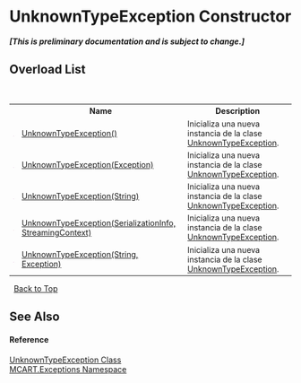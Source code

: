 # UnknownTypeException Constructor 
 _**\[This is preliminary documentation and is subject to change.\]**_


## Overload List
&nbsp;<table><tr><th></th><th>Name</th><th>Description</th></tr><tr><td>![Public method](media/pubmethod.gif "Public method")</td><td><a href="21789c93-8592-c103-ebf4-fd56d6efcf8a">UnknownTypeException()</a></td><td>
Inicializa una nueva instancia de la clase <a href="80b68111-9aaf-dd12-3f36-7ff55bec34b5">UnknownTypeException</a>.</td></tr><tr><td>![Public method](media/pubmethod.gif "Public method")</td><td><a href="26e4f511-af95-4381-70be-191f50ffd94d">UnknownTypeException(Exception)</a></td><td>
Inicializa una nueva instancia de la clase <a href="80b68111-9aaf-dd12-3f36-7ff55bec34b5">UnknownTypeException</a>.</td></tr><tr><td>![Public method](media/pubmethod.gif "Public method")</td><td><a href="1f193949-00b2-503c-509a-6956cf1945f5">UnknownTypeException(String)</a></td><td>
Inicializa una nueva instancia de la clase <a href="80b68111-9aaf-dd12-3f36-7ff55bec34b5">UnknownTypeException</a>.</td></tr><tr><td>![Protected method](media/protmethod.gif "Protected method")</td><td><a href="ae550449-9e6f-8ad5-4db0-5eba9d9901a0">UnknownTypeException(SerializationInfo, StreamingContext)</a></td><td>
Inicializa una nueva instancia de la clase <a href="80b68111-9aaf-dd12-3f36-7ff55bec34b5">UnknownTypeException</a>.</td></tr><tr><td>![Public method](media/pubmethod.gif "Public method")</td><td><a href="56d23843-5118-d011-f123-e4126b807166">UnknownTypeException(String, Exception)</a></td><td>
Inicializa una nueva instancia de la clase <a href="80b68111-9aaf-dd12-3f36-7ff55bec34b5">UnknownTypeException</a>.</td></tr></table>&nbsp;
<a href="#unknowntypeexception-constructor">Back to Top</a>

## See Also


#### Reference
<a href="80b68111-9aaf-dd12-3f36-7ff55bec34b5">UnknownTypeException Class</a><br /><a href="36e6166c-cb29-ee06-1b8a-ebc61fae7b0a">MCART.Exceptions Namespace</a><br />